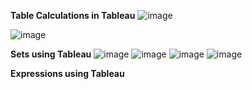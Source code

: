 **Table Calculations in Tableau**
![image](https://github.com/princit/Data_Analysis_and_Bussiness_Intelligence/assets/29123911/e10efbf2-7bc9-4a82-809f-d86762c12274)

![image](https://github.com/princit/Data_Analysis_and_Bussiness_Intelligence/assets/29123911/f0a09154-70c7-4425-8648-1c7a637401bb)

**Sets using Tableau**
![image](https://github.com/princit/Data_Analysis_and_Bussiness_Intelligence/assets/29123911/6309d840-c299-4d9a-9b92-677bc01d12b9)
![image](https://github.com/princit/Data_Analysis_and_Bussiness_Intelligence/assets/29123911/87c1c078-358d-45f5-b796-3b3c935f0b5b)
![image](https://github.com/princit/Data_Analysis_and_Bussiness_Intelligence/assets/29123911/f051c07d-2c00-4f57-b552-afe9f7032b06)
![image](https://github.com/princit/Data_Analysis_and_Bussiness_Intelligence/assets/29123911/8a3af946-561c-4a77-abab-a6bc964d530a)

**Expressions using Tableau**

